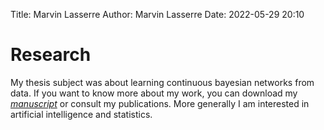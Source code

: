 Title: Marvin Lasserre
Author: Marvin Lasserre
Date: 2022-05-29 20:10
<!--Subtitle: Ph.D in computer science-->
<!--URL:-->
<!--save_as: index.html-->
<!--status: hidden-->

# Research

My thesis subject was about learning continuous bayesian networks from data.
If you want to know more about my work, you can download my
<a href="../pdfs/thesis_lasserre_marvin.pdf" download>*manuscript*</a>
or consult my publications.
More generally I am interested in artificial intelligence and statistics.
